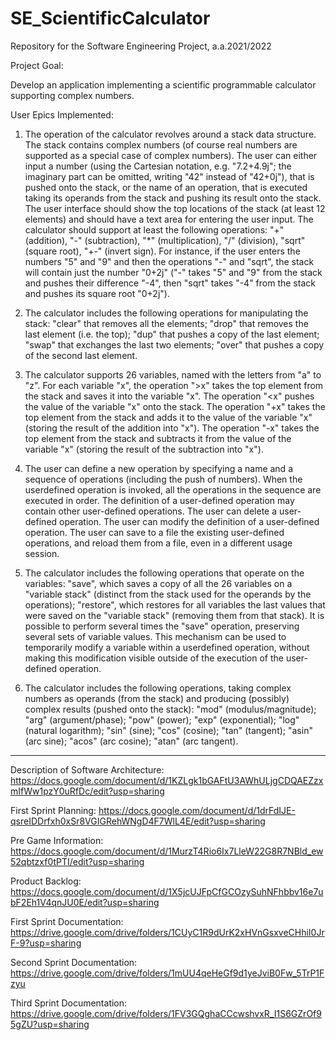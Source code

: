 # SE_ScientificCalculator

Repository for the Software Engineering Project, a.a.2021/2022

Project Goal:

Develop an application implementing a scientific programmable calculator supporting complex numbers.

User Epics Implemented:

1. The operation of the calculator revolves around a stack data structure.
The stack contains complex numbers (of course real numbers are
supported as a special case of complex numbers). The user can either
input a number (using the Cartesian notation, e.g. "7.2+4.9j"; the
imaginary part can be omitted, writing "42" instead of "42+0j"), that is
pushed onto the stack, or the name of an operation, that is executed
taking its operands from the stack and pushing its result onto the stack.
The user interface should show the top locations of the stack (at least 12
elements) and should have a text area for entering the user input. The
calculator should support at least the following operations: "+"
(addition), "-" (subtraction), "*" (multiplication), "/" (division), "sqrt"
(square root), "+-" (invert sign). 
For instance, if the user enters the numbers "5" and "9" and then the
operations "-" and "sqrt", the stack will contain just the number "0+2j"
("-" takes "5" and "9" from the stack and pushes their difference "-4",
then "sqrt" takes "-4" from the stack and pushes its square root "0+2j").

2. The calculator includes the following operations for manipulating the
stack: "clear" that removes all the elements; "drop" that removes the
last element (i.e. the top); "dup" that pushes a copy of the last element;
"swap" that exchanges the last two elements; "over" that pushes a copy
of the second last element.

3. The calculator supports 26 variables, named with the letters from "a" to
"z". For each variable "x", the operation ">x" takes the top element from
the stack and saves it into the variable "x". The operation "<x" pushes
the value of the variable "x" onto the stack. The operation "+x" takes the
top element from the stack and adds it to the value of the variable "x"
(storing the result of the addition into "x"). The operation "-x" takes the
top element from the stack and subtracts it from the value of the
variable "x" (storing the result of the subtraction into "x").

4. The user can define a new operation by specifying a name and a
sequence of operations (including the push of numbers). When the userdefined operation is invoked, all the operations in the sequence are
executed in order. The definition of a user-defined operation may contain
other user-defined operations. The user can delete a user-defined
operation. The user can modify the definition of a user-defined operation.
The user can save to a file the existing user-defined operations, and
reload them from a file, even in a different usage session.

5. The calculator includes the following operations that operate on the variables:
"save", which saves a copy of all the 26 variables on a "variable stack"
(distinct from the stack used for the operands by the operations); "restore",
which restores for all variables the last values that were saved on the
"variable stack" (removing them from that stack). It is possible to perform
several times the "save" operation, preserving several sets of variable values.
This mechanism can be used to temporarily modify a variable within a userdefined operation, without making this modification visible outside of the
execution of the user-defined operation.

6. The calculator includes the following operations, taking complex numbers
as operands (from the stack) and producing (possibly) complex results
(pushed onto the stack): "mod" (modulus/magnitude); "arg"
(argument/phase); "pow" (power); "exp" (exponential); "log" (natural
logarithm); "sin" (sine); "cos" (cosine); "tan" (tangent); "asin" (arc
sine); "acos" (arc cosine); "atan" (arc tangent).
_________________________________________________________________________________________________________________________________________________________________________
Description of Software Architecture: https://docs.google.com/document/d/1KZLgk1bGAFtU3AWhULjgCDQAEZzxmIfWw1pzY0uRfDc/edit?usp=sharing

First Sprint Planning: https://docs.google.com/document/d/1drFdIJE-qsreIDDrfxh0xSr8VGIGRehWNgD4F7WlL4E/edit?usp=sharing

Pre Game Information: https://docs.google.com/document/d/1MurzT4Rio6Ix7LleW22G8R7NBld_ew52qbtzxf0tPTI/edit?usp=sharing

Product Backlog: https://docs.google.com/document/d/1X5jcUJFpCfGCOzySuhNFhbbv16e7ubF2Eh1V4qnJU0E/edit?usp=sharing

First Sprint Documentation: https://drive.google.com/drive/folders/1CUyC1R9dUrK2xHVnGsxveCHhiI0JrF-9?usp=sharing

Second Sprint Documentation: https://drive.google.com/drive/folders/1mUU4qeHeGf9d1yeJviB0Fw_5TrP1Fzyu

Third Sprint Documentation: https://drive.google.com/drive/folders/1FV3GQghaCCcwshvxR_I1S6GZrOf95gZU?usp=sharing

